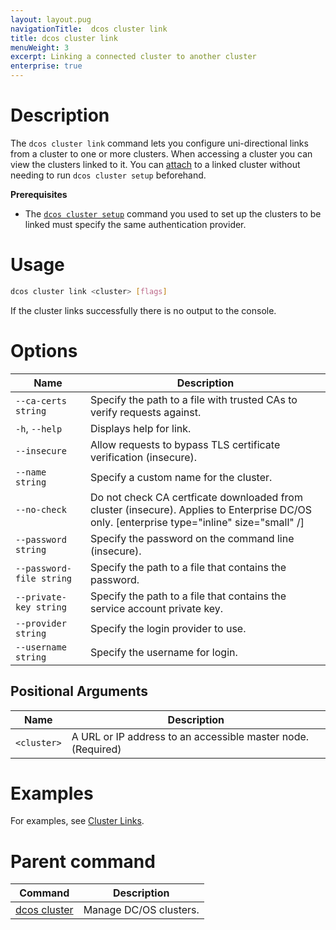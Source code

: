 ```yaml
---
layout: layout.pug
navigationTitle:  dcos cluster link
title: dcos cluster link
menuWeight: 3
excerpt: Linking a connected cluster to another cluster
enterprise: true
---
```


# Description
The `dcos cluster link` command lets you configure uni-directional links from a cluster to one or more clusters. When accessing a cluster you can view the clusters linked to it. You can [attach](/mesosphere/dcos/1.13/cli/command-reference/dcos-cluster/dcos-cluster-attach/) to a linked cluster without needing to run `dcos cluster setup` beforehand.

**Prerequisites**

- The [`dcos cluster setup`](/mesosphere/dcos/1.13/cli/command-reference/dcos-cluster/dcos-cluster-setup/) command you used to set up the clusters to be linked must specify the same authentication provider.


# Usage

```bash
dcos cluster link <cluster> [flags]
```

If the cluster links successfully there is no output to the console.

# Options

| Name | Description |
|---------|-------------|
| `--ca-certs string`  |      Specify the path to a file with trusted CAs to verify requests against.|
|  `-h`, `--help`  | Displays help for link. |
| `--insecure` |  Allow requests to bypass TLS certificate verification (insecure). |
| `--name string`    |  Specify a custom name for the cluster. |
|  `--no-check`  |  Do not check CA certficate downloaded from cluster (insecure). Applies to Enterprise DC/OS only. [enterprise type="inline" size="small" /]|
|  `--password string`   |     Specify the password on the command line (insecure).|
| `--password-file string`  | Specify the path to a file that contains the password. |
| `--private-key string`   |  Specify the path to a file that contains the service account private key. |
|  `--provider string`    |    Specify the login provider to use. |
|  `--username string`    |    Specify the username for login. |

## Positional Arguments

| Name | Description |
|---------|-------------|
| `<cluster>`   | A URL or IP address to an accessible master node. (Required)|



# Examples
For examples, see [Cluster Links](/mesosphere/dcos/1.13/administering-clusters/multiple-clusters/cluster-links/).



# Parent command

| Command | Description |
|---------|-------------|
| [dcos cluster](/mesosphere/dcos/1.13/cli/command-reference/dcos-cluster/) | Manage DC/OS clusters. |
